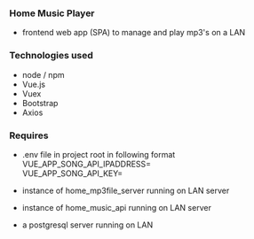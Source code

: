 ### Home Music Player  

- frontend web app (SPA) to manage and play mp3's on a LAN  

### Technologies used

- node / npm  
- Vue.js  
- Vuex  
- Bootstrap  
- Axios  

### Requires  

- .env file in project root in following format  
VUE_APP_SONG_API_IPADDRESS=  
VUE_APP_SONG_API_KEY=  

- instance of home_mp3file_server running on LAN server  
- instance of home_music_api running on LAN server  
- a postgresql server running on LAN  

